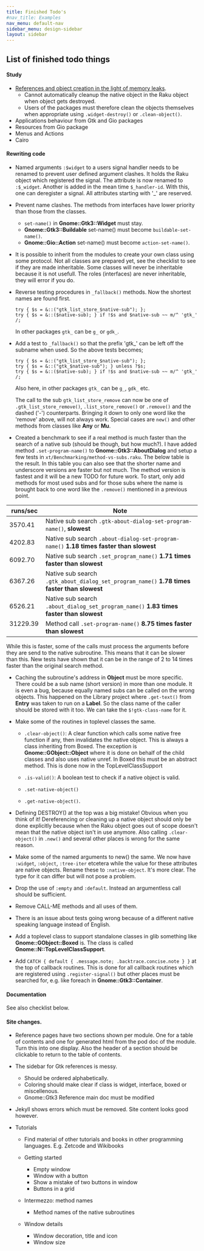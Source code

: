 ```yaml
---
title: Finished Todo's
#nav_title: Examples
nav_menu: default-nav
sidebar_menu: design-sidebar
layout: sidebar
---
```


## List of finished todo things

#### Study
* [References and object creation in the light of memory leaks](https://developer.gnome.org/gobject/stable/gobject-memory.html#gobject-memory-refcount).
  * Cannot automatically cleanup the native object in the Raku object when object gets destroyed.
  * Users of the packages must therefore clean the objects themselves when appropriate using `.widget-destroy()` or `.clean-object()`.
* Applications behaviour from Gtk and Gio packages
* Resources from Gio package
* Menus and Actions
* Cairo

#### Rewriting code
* Named arguments `:$widget` to a users signal handler needs to be renamed to prevent user defined argument clashes. It holds the Raku object which registered the signal. The attribute is now renamed to `:$_widget`. Another is added in the mean time `$_handler-id`. With this, one can deregister a signal. All attributes starting with '_' are reserved.

* Prevent name clashes. The methods from interfaces have lower priority than those from the classes.
  * `set-name()` in **Gnome::Gtk3::Widget** must stay.
  * **Gnome::Gtk3::Buildable** set-name() must become `buildable-set-name()`.
  * **Gnome::Gio::Action** set-name() must become `action-set-name()`.

* It is possible to inherit from the modules to create your own class using some protocol. Not all classes are prepared yet, see the checklist to see if they are made inheritable. Some classes will never be inheritable because it is not usefull. The roles (interfaces) are never inheritable, they will error if you do.

* Reverse testing procedures in `_fallback()` methods. Now the shortest names are found first.
  ```
  try { $s = &::("gtk_list_store_$native-sub"); };
  try { $s = &::($native-sub); } if !$s and $native-sub ~~ m/^ 'gtk_' /;
  ```
  In other packages `gtk_` can be `g_` or `gdk_`.

* Add a test to `_fallback()` so that the prefix 'gtk_' can be left off the subname when used. So the above tests becomes;
  ```
  try { $s = &::("gtk_list_store_$native-sub"); };
  try { $s = &::("gtk_$native-sub"); } unless ?$s;
  try { $s = &::($native-sub); } if !$s and $native-sub ~~ m/^ 'gtk_' /;
  ```
  Also here, in other packages `gtk_` can be `g_`, `gdk_` etc.

  The call to the sub `gtk_list_store_remove` can now be one of `.gtk_list_store_remove()`, `.list_store_remove()` or `.remove()` and the dashed ('-') counterparts. Bringing it down to only one word like the 'remove' above, will not always work. Special cases are `new()` and other methods from classes like **Any** or **Mu**.

* Created a benchmark to see if a real method is much faster than the search of a native sub (should be though, but how much?). I have added method `.set-program-name()` to **Gnome::Gtk3::AboutDialog** and setup a few tests in `xt/Benchmarking/method-vs-subs.raku`. The below table is the result.
  In this table you can also see that the shorter name and underscore versions are faster but not much. The method version is fastest and it will be a new TODO for future work. To start, only add methods for most used subs and for those subs where the name is brought back to one word like the `.remove()` mentioned in a previous point.

| runs/sec | Note  |
|----------|-------|
| 3570.41 |Native sub search `.gtk-about-dialog-set-program-name()`, **slowest**|
| 4202.83 |Native sub search `.about-dialog-set-program-name()` **1.18 times faster than slowest**|
| 6092.70 |Native sub search `.set_program_name()` **1.71 times faster than slowest**|
| 6367.26 |Native sub search `.gtk_about_dialog_set_program_name()` **1.78 times faster than slowest**|
| 6526.21 |Native sub search `.about_dialog_set_program_name()` **1.83 times faster than slowest**|
| 31229.39 &nbsp;|Method call `.set-program-name()` **8.75 times faster than slowest**|

While this is faster, some of the calls must process the arguments before they are send to the native subroutine. This means that it can be slower than this. New  tests have shown that it can be in the range of 2 to 14 times faster than the original search method.
  <br/>

* Caching the subroutine's address in **Object** must be more specific. There could be a sub name (short version) in more than one module. It is even a bug, because equally named subs can be called on the wrong objects. This happened on the Library project where `.get-text()` from **Entry** was taken to run on a **Label**. So the class name of the caller should be stored with it too. We can take the `$!gtk-class-name` for it.

* Make some of the routines in toplevel classes the same.
  * `.clear-object()`: A clear function which calls some native free function if any, then invalidates the native object. This is always a class inheriting from Boxed. The exception is **Gnome::GObject::Object** where it is done on behalf of the child classes and also uses native unref. In Boxed this must be an abstract method. This is done now in the TopLevelClassSupport

  * `.is-valid()`: A boolean test to check if a native object is valid.
  * `.set-native-object()`
  * `.get-native-object()`.

* Defining DESTROY() at the top was a big mistake! Obvious when you think of it! Dereferencing or cleaning up a native object should only be done explicitly because when the Raku object goes out of scope doesn't mean that the native object isn't in use anymore. Also calling `.clear-object()` in `.new()` and several other places is wrong for the same reason.

* Make some of the named arguments to new() the same. We now have `:widget`, `:object`, `:tree-iter` etcetera while the value for these attributes are native objects. Rename these to `:native-object`. It's more clear. The type for it can differ but will not pose a problem.

* Drop the use of `:empty` and `:default`. Instead an argumentless call should be sufficient.

* Remove CALL-ME methods and all uses of them.

* There is an issue about tests going wrong because of a different native speaking language instead of English.

* Add a toplevel class to support standalone classes in glib something like **Gnome::GObject::Boxed** is. The class is called **Gnome::N::TopLevelClassSupport**.

* Add `CATCH { default { .message.note; .backtrace.concise.note } }` at the top of callback routines. This is done for all callback routines which are registered using `.register-signal()` but other places must be searched for, e.g. like foreach in **Gnome::Gtk3::Container**.

#### Documentation
See also checklist below.


#### Site changes.
* Reference pages have two sections shown per module. One for a table of contents and one for generated html from the pod doc of the module. Turn this into one display. Also the header of a section should be clickable to return to the table of contents.

* The sidebar for Gtk references is messy.
  * Should be ordered alphabetically.
  * Coloring should make clear if class is widget, interface, boxed or miscellenous.
  * Gnome::Gtk3 Reference main doc must be modified

* Jekyll shows errors which must be removed. Site content looks good however.

* Tutorials
  * Find material of other tutorials and books in other programming languages. E.g. Zetcode and Wikibooks

  * Getting started
    * Empty window
    * Window with a button
    * Show a mistake of two buttons in window
    * Buttons in a grid

  * Intermezzo: method names
    * Method names of the native subroutines

  * Window details
    * Window decoration, title and icon
    * Window size

